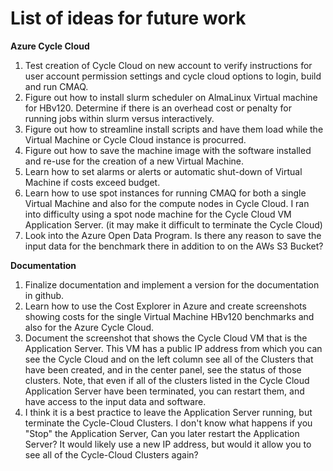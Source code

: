 # List of ideas for future work

<b>Azure Cycle Cloud</b>

1. Test creation of Cycle Cloud on new account to verify instructions for user account permission settings and cycle cloud options to login, build and run CMAQ.
2. Figure out how to install slurm scheduler on AlmaLinux Virtual machine for HBv120. Determine if there is an overhead cost or penalty for running jobs within slurm versus interactively.
3. Figure out how to streamline install scripts and have them load while the Virtual Machine or Cycle Cloud instance is procurred.
4. Figure out how to save the machine image with the software installed and re-use for the creation of a new Virtual Machine.
5. Learn how to set alarms or alerts or automatic shut-down of Virtual Machine if costs exceed budget.
6. Learn how to use spot instances for running CMAQ for both a single Virtual Machine and also for the compute nodes in Cycle Cloud. I ran into difficulty using a spot node machine for the Cycle Cloud VM Application Server. (it may make it difficult to terminate the Cycle Cloud)
7. Look into the Azure Open Data Program. Is there any reason to save the input data for the benchmark there in addition to on the AWs S3 Bucket?

<b>Documentation</b>

1. Finalize documentation and implement a version for the documentation in github.
2. Learn how to use the Cost Explorer in Azure and create screenshots showing costs for the single Virtual Machine HBv120 benchmarks and also for the Azure Cycle Cloud.
3. Document the screenshot that shows the Cycle Cloud VM that is the Application Server.  This VM has a public IP address from which you can see the Cycle Cloud and on the left column see all of the Clusters that have been created, and in the center panel, see the status of those clusters.  Note, that even if all of the clusters listed in the Cycle Cloud Application Server have been terminated, you can restart them, and have access to the input data and software.
4. I think it is a best practice to leave the Application Server running, but terminate the Cycle-Cloud Clusters.  I don't know what happens if you "Stop" the Application Server, Can you later restart the Application Server? It would likely use a new IP address, but would it allow you to see all of the Cycle-Cloud Clusters again?


